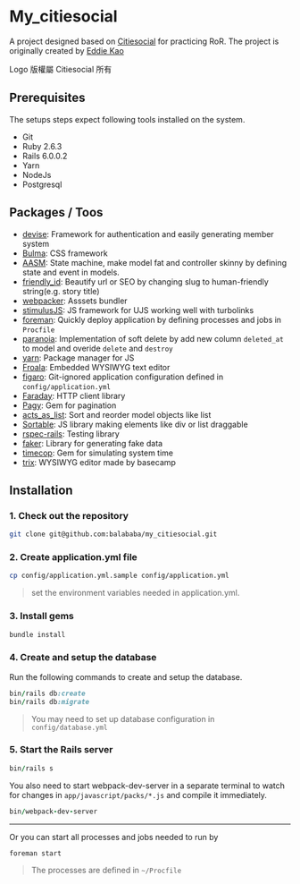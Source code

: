 # My_citiesocial
A project designed based on [Citiesocial](https://www.citiesocial.com/) for practicing RoR.
The project is originally created by [Eddie Kao](https://github.com/kaochenlong/my-citiesocial)

Logo 版權屬 Citiesocial 所有
## Prerequisites
The setups steps expect following tools installed on the system.

- Git
- Ruby 2.6.3
- Rails 6.0.0.2
- Yarn
- NodeJs
- Postgresql

## Packages / Toos
* [devise](https://github.com/heartcombo/devise): Framework for authentication and easily generating member system
* [Bulma](https://github.com/jgthms/bulma): CSS framework
* [AASM](https://github.com/aasm/aasm): State machine, make model fat and controller skinny by defining state and event in models.
* [friendly_id](https://github.com/norman/friendly_id): Beautify url or SEO by changing slug to human-friendly string(e.g. story title)
* [webpacker](https://github.com/rails/webpacker): Asssets bundler
* [stimulusJS](https://chloerei.com/2018/02/24/stimulus/): JS framework for UJS working well with turbolinks
* [foreman](https://github.com/theforeman/foreman): Quickly deploy  application by defining processes and jobs in `Procfile`
* [paranoia](https://github.com/rubysherpas/paranoia): Implementation of soft delete by add new column `deleted_at` to model and overide `delete` and `destroy` 
* [yarn](https://github.com/yarnpkg/yarn): Package manager for JS
* [Froala](https://github.com/froala/wysiwyg-editor): Embedded WYSIWYG text editor
* [figaro](https://github.com/laserlemon/figaro): Git-ignored application configuration defined in `config/application.yml`
* [Faraday](https://github.com/lostisland/faraday): HTTP client library
*  [Pagy](https://github.com/ddnexus/pagy): Gem for pagination
*  [acts_as_list](https://github.com/brendon/acts_as_list): Sort and reorder model objects like list
*  [Sortable](https://github.com/SortableJS/Sortable): JS library making elements like div or list draggable
*  [rspec-rails](https://github.com/rspec/rspec-rails): Testing library
*  [faker](https://github.com/faker-ruby/faker): Library for generating fake data
*  [timecop](https://github.com/travisjeffery/timecop): Gem for simulating system time
*  [trix](https://github.com/basecamp/trix): WYSIWYG editor made by basecamp
## Installation

### 1. Check out the repository

```bash
git clone git@github.com:balababa/my_citiesocial.git
```
### 2. Create application.yml file

```bash
cp config/application.yml.sample config/application.yml
```
> set the environment variables needed in application.yml.
### 3. Install gems

```ruby
bundle install
```

### 4. Create and setup the database

Run the following commands to create and setup the database.

```ruby
bin/rails db:create
bin/rails db:migrate
```
> You may need to set up database configuration in `config/database.yml`

### 5. Start the Rails server

```ruby
bin/rails s
```
You also need to start webpack-dev-server in a separate terminal to watch for changes in `app/javascript/packs/*.js` and compile it immediately.
```ruby
bin/webpack-dev-server
```


---

Or you can start all processes and jobs needed to run by
```ruby
foreman start 
```
> The processes are defined in `~/Procfile`
